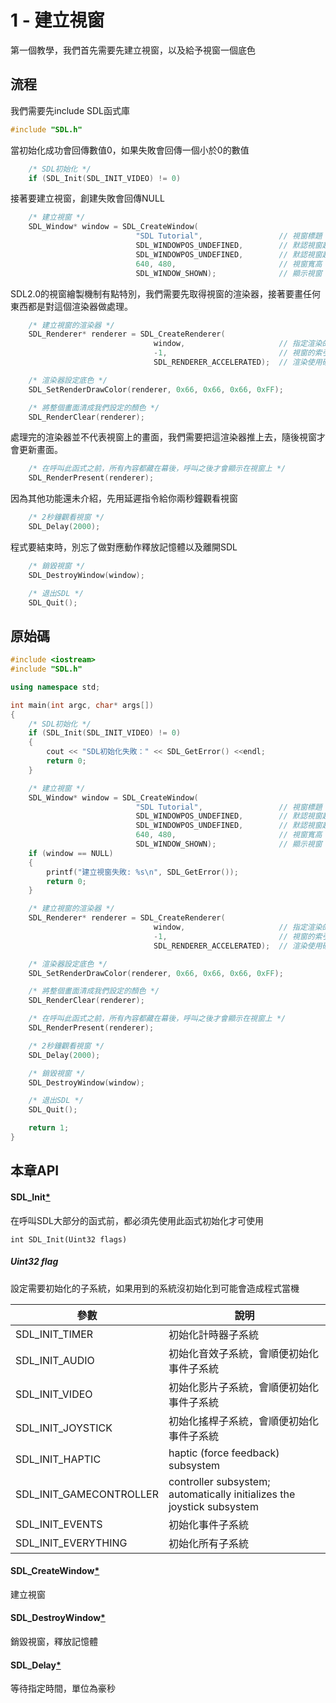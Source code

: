 # 1 - 建立視窗
第一個教學，我們首先需要先建立視窗，以及給予視窗一個底色



## 流程
我們需要先include SDL函式庫
```C++
#include "SDL.h"
```

當初始化成功會回傳數值0，如果失敗會回傳一個小於0的數值
```C++
    /* SDL初始化 */
    if (SDL_Init(SDL_INIT_VIDEO) != 0)
```

接著要建立視窗，創建失敗會回傳NULL
```C++
    /* 建立視窗 */
    SDL_Window* window = SDL_CreateWindow(
                            "SDL Tutorial",                 // 視窗標題
                            SDL_WINDOWPOS_UNDEFINED,        // 默認視窗起始X位置
                            SDL_WINDOWPOS_UNDEFINED,        // 默認視窗起始Y位置
                            640, 480,                       // 視窗寬高
                            SDL_WINDOW_SHOWN);              // 顯示視窗
```

SDL2.0的視窗繪製機制有點特別，我們需要先取得視窗的渲染器，接著要畫任何東西都是對這個渲染器做處理。
```C++
    /* 建立視窗的渲染器 */
    SDL_Renderer* renderer = SDL_CreateRenderer(
                                window,                     // 指定渲染的視窗
                                -1,                         // 視窗的索引號，一般設定-1
                                SDL_RENDERER_ACCELERATED);  // 渲染使用硬體加速

    /* 渲染器設定底色 */
    SDL_SetRenderDrawColor(renderer, 0x66, 0x66, 0x66, 0xFF);

    /* 將整個畫面清成我們設定的顏色 */
    SDL_RenderClear(renderer);
```
處理完的渲染器並不代表視窗上的畫面，我們需要把這渲染器推上去，隨後視窗才會更新畫面。
```C++
    /* 在呼叫此函式之前，所有內容都藏在幕後，呼叫之後才會顯示在視窗上 */
    SDL_RenderPresent(renderer);
```


因為其他功能還未介紹，先用延遲指令給你兩秒鐘觀看視窗
```C++
    /* 2秒鐘觀看視窗 */
    SDL_Delay(2000);
```
程式要結束時，別忘了做對應動作釋放記憶體以及離開SDL
```C++
    /* 銷毀視窗 */
    SDL_DestroyWindow(window);

    /* 退出SDL */
    SDL_Quit();
```

## 原始碼
```C++
#include <iostream>
#include "SDL.h"

using namespace std;

int main(int argc, char* args[])
{
    /* SDL初始化 */
    if (SDL_Init(SDL_INIT_VIDEO) != 0)
    {
        cout << "SDL初始化失敗：" << SDL_GetError() <<endl;
        return 0;
    }

    /* 建立視窗 */
    SDL_Window* window = SDL_CreateWindow(
                            "SDL Tutorial",                 // 視窗標題
                            SDL_WINDOWPOS_UNDEFINED,        // 默認視窗起始X位置
                            SDL_WINDOWPOS_UNDEFINED,        // 默認視窗起始Y位置
                            640, 480,                       // 視窗寬高
                            SDL_WINDOW_SHOWN);              // 顯示視窗
    if (window == NULL)
    {
        printf("建立視窗失敗: %s\n", SDL_GetError());
        return 0;
    }

    /* 建立視窗的渲染器 */
    SDL_Renderer* renderer = SDL_CreateRenderer(
                                window,                     // 指定渲染的視窗
                                -1,                         // 視窗的索引號，一般設定-1
                                SDL_RENDERER_ACCELERATED);  // 渲染使用硬體加速

    /* 渲染器設定底色 */
    SDL_SetRenderDrawColor(renderer, 0x66, 0x66, 0x66, 0xFF);

    /* 將整個畫面清成我們設定的顏色 */
    SDL_RenderClear(renderer);

    /* 在呼叫此函式之前，所有內容都藏在幕後，呼叫之後才會顯示在視窗上 */
    SDL_RenderPresent(renderer);

    /* 2秒鐘觀看視窗 */
    SDL_Delay(2000);

    /* 銷毀視窗 */
    SDL_DestroyWindow(window);

    /* 退出SDL */
    SDL_Quit();

    return 1;
}
```

## 本章API
#### SDL_Init[\*](https://wiki.libsdl.org/SDL_Init)
在呼叫SDL大部分的函式前，都必須先使用此函式初始化才可使用
```
int SDL_Init(Uint32 flags)
```
##### Uint32 flag
設定需要初始化的子系統，如果用到的系統沒初始化到可能會造成程式當機

|  參數   | 說明  |
|  ----  | ----  |
| SDL_INIT_TIMER | 初始化計時器子系統 |
| SDL_INIT_AUDIO | 初始化音效子系統，會順便初始化事件子系統 |
| SDL_INIT_VIDEO | 初始化影片子系統，會順便初始化事件子系統 |
| SDL_INIT_JOYSTICK | 初始化搖桿子系統，會順便初始化事件子系統 |
| SDL_INIT_HAPTIC | haptic (force feedback) subsystem |
| SDL_INIT_GAMECONTROLLER | controller subsystem; automatically initializes the joystick subsystem |
| SDL_INIT_EVENTS | 初始化事件子系統 |
| SDL_INIT_EVERYTHING | 初始化所有子系統 |

#### SDL_CreateWindow[\*](https://wiki.libsdl.org/SDL_CreateWindow)
建立視窗
#### SDL_DestroyWindow[\*](https://wiki.libsdl.org/SDL_DestroyWindow)
銷毀視窗，釋放記憶體
#### SDL_Delay[\*](https://wiki.libsdl.org/SDL_Delay)
等待指定時間，單位為豪秒
